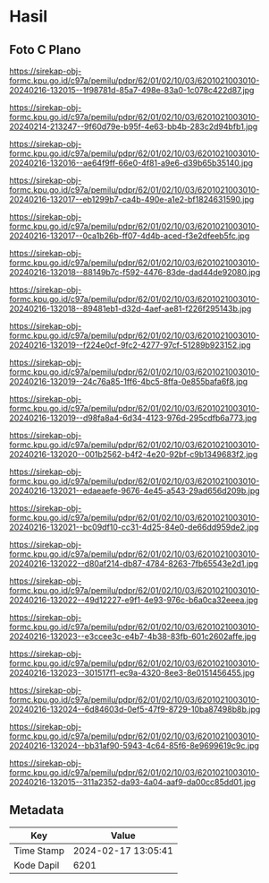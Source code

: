 # Hasil

## Foto C Plano

https://sirekap-obj-formc.kpu.go.id/c97a/pemilu/pdpr/62/01/02/10/03/6201021003010-20240216-132015--1f98781d-85a7-498e-83a0-1c078c422d87.jpg

https://sirekap-obj-formc.kpu.go.id/c97a/pemilu/pdpr/62/01/02/10/03/6201021003010-20240214-213247--9f60d79e-b95f-4e63-bb4b-283c2d94bfb1.jpg

https://sirekap-obj-formc.kpu.go.id/c97a/pemilu/pdpr/62/01/02/10/03/6201021003010-20240216-132016--ae64f9ff-66e0-4f81-a9e6-d39b65b35140.jpg

https://sirekap-obj-formc.kpu.go.id/c97a/pemilu/pdpr/62/01/02/10/03/6201021003010-20240216-132017--eb1299b7-ca4b-490e-a1e2-bf1824631590.jpg

https://sirekap-obj-formc.kpu.go.id/c97a/pemilu/pdpr/62/01/02/10/03/6201021003010-20240216-132017--0ca1b26b-ff07-4d4b-aced-f3e2dfeeb5fc.jpg

https://sirekap-obj-formc.kpu.go.id/c97a/pemilu/pdpr/62/01/02/10/03/6201021003010-20240216-132018--88149b7c-f592-4476-83de-dad44de92080.jpg

https://sirekap-obj-formc.kpu.go.id/c97a/pemilu/pdpr/62/01/02/10/03/6201021003010-20240216-132018--89481eb1-d32d-4aef-ae81-f226f295143b.jpg

https://sirekap-obj-formc.kpu.go.id/c97a/pemilu/pdpr/62/01/02/10/03/6201021003010-20240216-132019--f224e0cf-9fc2-4277-97cf-51289b923152.jpg

https://sirekap-obj-formc.kpu.go.id/c97a/pemilu/pdpr/62/01/02/10/03/6201021003010-20240216-132019--24c76a85-1ff6-4bc5-8ffa-0e855bafa6f8.jpg

https://sirekap-obj-formc.kpu.go.id/c97a/pemilu/pdpr/62/01/02/10/03/6201021003010-20240216-132019--d98fa8a4-6d34-4123-976d-295cdfb6a773.jpg

https://sirekap-obj-formc.kpu.go.id/c97a/pemilu/pdpr/62/01/02/10/03/6201021003010-20240216-132020--001b2562-b4f2-4e20-92bf-c9b1349683f2.jpg

https://sirekap-obj-formc.kpu.go.id/c97a/pemilu/pdpr/62/01/02/10/03/6201021003010-20240216-132021--edaeaefe-9676-4e45-a543-29ad656d209b.jpg

https://sirekap-obj-formc.kpu.go.id/c97a/pemilu/pdpr/62/01/02/10/03/6201021003010-20240216-132021--bc09df10-cc31-4d25-84e0-de66dd959de2.jpg

https://sirekap-obj-formc.kpu.go.id/c97a/pemilu/pdpr/62/01/02/10/03/6201021003010-20240216-132022--d80af214-db87-4784-8263-7fb65543e2d1.jpg

https://sirekap-obj-formc.kpu.go.id/c97a/pemilu/pdpr/62/01/02/10/03/6201021003010-20240216-132022--49d12227-e9f1-4e93-976c-b6a0ca32eeea.jpg

https://sirekap-obj-formc.kpu.go.id/c97a/pemilu/pdpr/62/01/02/10/03/6201021003010-20240216-132023--e3ccee3c-e4b7-4b38-83fb-601c2602affe.jpg

https://sirekap-obj-formc.kpu.go.id/c97a/pemilu/pdpr/62/01/02/10/03/6201021003010-20240216-132023--301517f1-ec9a-4320-8ee3-8e0151456455.jpg

https://sirekap-obj-formc.kpu.go.id/c97a/pemilu/pdpr/62/01/02/10/03/6201021003010-20240216-132024--6d84603d-0ef5-47f9-8729-10ba87498b8b.jpg

https://sirekap-obj-formc.kpu.go.id/c97a/pemilu/pdpr/62/01/02/10/03/6201021003010-20240216-132024--bb31af90-5943-4c64-85f6-8e9699619c9c.jpg

https://sirekap-obj-formc.kpu.go.id/c97a/pemilu/pdpr/62/01/02/10/03/6201021003010-20240216-132015--311a2352-da93-4a04-aaf9-da00cc85dd01.jpg


## Metadata

| Key        | Value               |
| ---------- | ------------------- |
| Time Stamp | 2024-02-17 13:05:41 |
| Kode Dapil | 6201                |




